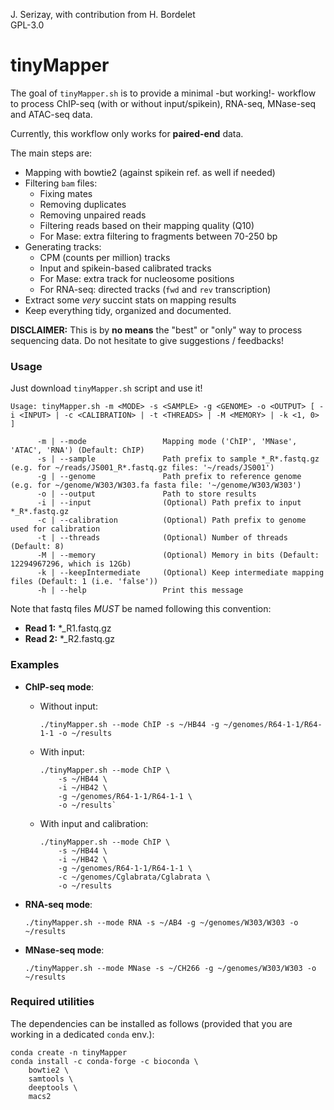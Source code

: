 J. Serizay, with contribution from H. Bordelet  
GPL-3.0

# tinyMapper 

The goal of `tinyMapper.sh` is to provide a minimal -but working!- workflow to process ChIP-seq (with or without input/spikein), RNA-seq, MNase-seq and ATAC-seq data. 

Currently, this workflow only works for **paired-end** data. 

The main steps are: 

- Mapping with bowtie2 (against spikein ref. as well if needed)
- Filtering `bam` files: 
    - Fixing mates
    - Removing duplicates
    - Removing unpaired reads
    - Filtering reads based on their mapping quality (Q10)
    - For Mase: extra filtering to fragments between 70-250 bp
- Generating tracks: 
    - CPM (counts per million) tracks
    - Input and spikein-based calibrated tracks 
    - For Mase: extra track for nucleosome positions
    - For RNA-seq: directed tracks (`fwd` and `rev` transcription)
- Extract some *very* succint stats on mapping results
- Keep everything tidy, organized and documented.

**DISCLAIMER:** This is by **no means** the "best" or "only" way to process sequencing data. Do not hesitate to give suggestions / feedbacks!

### Usage 

Just download `tinyMapper.sh` script and use it!

```
Usage: tinyMapper.sh -m <MODE> -s <SAMPLE> -g <GENOME> -o <OUTPUT> [ -i <INPUT> | -c <CALIBRATION> | -t <THREADS> | -M <MEMORY> | -k <1, 0> ]

      -m | --mode                 Mapping mode ('ChIP', 'MNase', 'ATAC', 'RNA') (Default: ChIP)
      -s | --sample               Path prefix to sample *_R*.fastq.gz (e.g. for ~/reads/JS001_R*.fastq.gz files: '~/reads/JS001')
      -g | --genome               Path prefix to reference genome (e.g. for ~/genome/W303/W303.fa fasta file: '~/genome/W303/W303')
      -o | --output               Path to store results
      -i | --input                (Optional) Path prefix to input *_R*.fastq.gz
      -c | --calibration          (Optional) Path prefix to genome used for calibration
      -t | --threads              (Optional) Number of threads (Default: 8)
      -M | --memory               (Optional) Memory in bits (Default: 12294967296, which is 12Gb)
      -k | --keepIntermediate     (Optional) Keep intermediate mapping files (Default: 1 (i.e. 'false'))
      -h | --help                 Print this message
```

Note that fastq files *MUST* be named following this convention:
   
- **Read 1:** \*_R1.fastq.gz
- **Read 2:** \*_R2.fastq.gz

### Examples

* **ChIP-seq mode**:

    - Without input:               

        `./tinyMapper.sh --mode ChIP -s ~/HB44 -g ~/genomes/R64-1-1/R64-1-1 -o ~/results`
    
    - With input:

        ```
        ./tinyMapper.sh --mode ChIP \
            -s ~/HB44 \
            -i ~/HB42 \
            -g ~/genomes/R64-1-1/R64-1-1 \
            -o ~/results`
        ```
    
    - With input and calibration:

        ```
        ./tinyMapper.sh --mode ChIP \
            -s ~/HB44 \
            -i ~/HB42 \
            -g ~/genomes/R64-1-1/R64-1-1 \
            -c ~/genomes/Cglabrata/Cglabrata \
            -o ~/results
        ```
    
* **RNA-seq mode**:

    `./tinyMapper.sh --mode RNA -s ~/AB4 -g ~/genomes/W303/W303 -o ~/results`

* **MNase-seq mode**:

    `./tinyMapper.sh --mode MNase -s ~/CH266 -g ~/genomes/W303/W303 -o ~/results`

### Required utilities

The dependencies can be installed as follows (provided that you are working in a dedicated `conda` env.): 

```
conda create -n tinyMapper
conda install -c conda-forge -c bioconda \
    bowtie2 \
    samtools \
    deeptools \
    macs2
```
